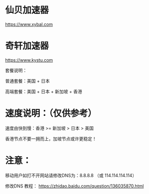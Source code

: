 # 仙贝加速器

https://www.xybal.com

# 奇轩加速器

https://www.kystu.com

套餐说明：

普通套餐：美国 + 日本

高端套餐：美国 + 日本 + 新加坡 + 香港

# 速度说明：（仅供参考）

速度由快到慢：香港 >= 新加坡 > 日本 > 美国

香港节点不要一拥而上，加坡节点或许更稳定！

# 注意：

移动用户如打不开网站请修改DNS为：8.8.8.8 （或 114.114.114.114）

修改DNS 教程： https://zhidao.baidu.com/question/136035870.html
